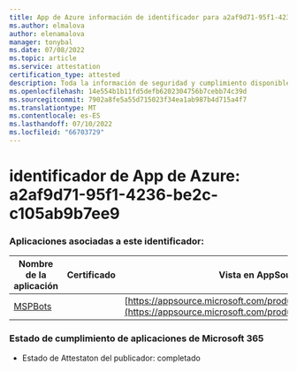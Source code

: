 ```yaml
---
title: App de Azure información de identificador para a2af9d71-95f1-4236-be2c-c105ab9b7ee9
ms.author: elmalova
author: elenamalova
manager: tonybal
ms.date: 07/08/2022
ms.topic: article
ms.service: attestation
certification_type: attested
description: Toda la información de seguridad y cumplimiento disponible para a2af9d71-95f1-4236-be2c-c105ab9b7ee9.
ms.openlocfilehash: 14e554b1b11fd5defb6202304756b7cebb74c39d
ms.sourcegitcommit: 7902a8fe5a55d715023f34ea1ab987b4d715a4f7
ms.translationtype: MT
ms.contentlocale: es-ES
ms.lasthandoff: 07/10/2022
ms.locfileid: "66703729"
---
```

# <a name="azure-app-id-a2af9d71-95f1-4236-be2c-c105ab9b7ee9"></a>identificador de App de Azure: a2af9d71-95f1-4236-be2c-c105ab9b7ee9


### <a name="apps-associated-with-this-id"></a>Aplicaciones asociadas a este identificador:
| **Nombre de la aplicación** | **Certificado** | **Vista en AppSource** |
|--------------|---------------|-----------------------|
| [MSPBots](../forward/WA200001128.md) |  | [https://appsource.microsoft.com/product/office/WA200001128](https://appsource.microsoft.com/product/office/WA200001128) |

### <a name="microsoft-365-app-compliance-status"></a>Estado de cumplimiento de aplicaciones de Microsoft 365
- Estado de Attestaton del publicador: completado
